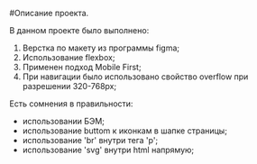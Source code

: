 #Описание проекта.

В данном проекте было выполнено:

1. Верстка по макету из программы figma;
2. Использование flexbox;
3. Применен подход Mobile First;
4. При навигации было использовано свойство overflow при разрешении 320-768px;


Есть сомнения в правильности:
- использовании БЭМ;
- использование buttom к иконкам в шапке страницы;
- использование 'br' внутри тега 'p';
- использование 'svg' внутри html напрямую;
